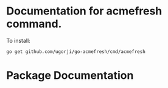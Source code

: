# Documentation for acmefresh command.

To install:

```
go get github.com/ugorji/go-acmefresh/cmd/acmefresh
```

# Package Documentation

